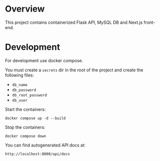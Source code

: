 # Overview
This project contains containerized Flask API, MySQL DB and Next.js front-end.

# Development
For development use docker compose.

You must create a `secrets` dir in the root of the project and create the following files:
- `db_name`
- `db_password`
- `db_root_password`
- `db_user`

Start the containers:
```
docker compose up -d --build
```
Stop the containers:
```
docker compose down
```

You can find autogenerated API docs at:
```
http://localhost:8000/api/docs
```